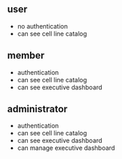 ## user

- no authentication
- can see cell line catalog

## member

- authentication
- can see cell line catalog
- can see executive dashboard

## administrator

- authentication
- can see cell line catalog
- can see executive dashboard
- can manage executive dashboard
